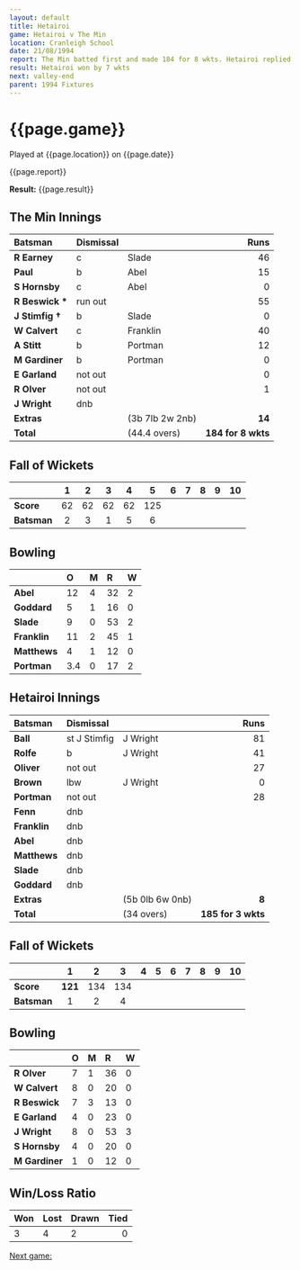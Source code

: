```yaml
---
layout: default
title: Hetairoi
game: Hetairoi v The Min
location: Cranleigh School
date: 21/08/1994
report: The Min batted first and made 184 for 8 wkts. Hetairoi replied with 185 for 3 wkts
result: Hetairoi won by 7 wkts
next: valley-end
parent: 1994 Fixtures
---
```


# {{page.game}}

Played at {{page.location}} on {{page.date}}

{{page.report}}

**Result:** {{page.result}}

## The Min Innings

| Batsman | Dismissal |  | Runs |
|:---|:---|---|---:|
| **R Earney** | c | Slade | 46 |
| **Paul** | b | Abel | 15 |
| **S Hornsby** | c | Abel | 0 |
| **R Beswick &#42;** | run out |  | 55 |
| **J Stimfig &#8224;** | b | Slade | 0 |
| **W Calvert** | c | Franklin | 40 |
| **A Stitt** | b | Portman | 12 |
| **M Gardiner** | b | Portman | 0 |
| **E Garland** | not out |  | 0 |
| **R Olver** | not out |  | 1 |
| **J Wright** | dnb |  |  |
| **Extras** | | (3b 7lb 2w 2nb) | **14** |
| **Total** | | (44.4 overs) | ****184 for 8 wkts**** |

## Fall of Wickets

| | 1 | 2 | 3 | 4 | 5 | 6 | 7 | 8 | 9 | 10 |
|---|:---:|:---:|:---:|:---:|:---:|:---:|:---:|:---:|:---:|:---:|
| **Score** | 62 | 62 | 62 | 62 | 125 |  |  |  |  |  |
| **Batsman** | 2 | 3 | 1 | 5 | 6 |  |  |  |  |  |

## Bowling

| | O | M | R | W |
|---|:---|:---|:---|:---|
| **Abel** | 12 | 4 | 32 | 2 |
| **Goddard** | 5 | 1 | 16 | 0 |
| **Slade** | 9 | 0 | 53 | 2 |
| **Franklin** | 11 | 2 | 45 | 1 |
| **Matthews** | 4 | 1 | 12 | 0 |
| **Portman** | 3.4 | 0 | 17 | 2 |

## Hetairoi Innings

| Batsman | Dismissal |  | Runs |
|:---|:---|---|---:|
| **Ball** | st J Stimfig | J Wright | 81 |
| **Rolfe** | b | J Wright | 41 |
| **Oliver** | not out |  | 27 |
| **Brown** | lbw | J Wright | 0 |
| **Portman** | not out |  | 28 |
| **Fenn** | dnb |  |  |
| **Franklin** | dnb |  |  |
| **Abel** | dnb |  |  |
| **Matthews** | dnb |  |  |
| **Slade** | dnb |  |  |
| **Goddard** | dnb |  |  |
| **Extras** | | (5b 0lb 6w 0nb) | **8** |
| **Total** | | (34 overs) | ****185 for 3 wkts**** |

## Fall of Wickets

| | 1 | 2 | 3 | 4 | 5 | 6 | 7 | 8 | 9 | 10 |
|---|:---:|:---:|:---:|:---:|:---:|:---:|:---:|:---:|:---:|:---:|
| **Score** | **121** | 134 | 134 |  |  |  |  |  |  |  |
| **Batsman** | 1 | 2 | 4 |  |  |  |  |  |  |  |

## Bowling

| | O | M | R | W |
|---|:---|:---|:---|:---|
| **R Olver** | 7 | 1 | 36 | 0 |
| **W Calvert** | 8 | 0 | 20 | 0 |
| **R Beswick** | 7 | 3 | 13 | 0 |
| **E Garland** | 4 | 0 | 23 | 0 |
| **J Wright** | 8 | 0 | 53 | 3 |
| **S Hornsby** | 4 | 0 | 20 | 0 |
| **M Gardiner** | 1 | 0 | 12 | 0 |

## Win/Loss Ratio

| Won | Lost | Drawn | Tied |
|:---|:---|:---|---:|
| 3 | 4 | 2 | 0 |

[Next game:]({{page.next}})